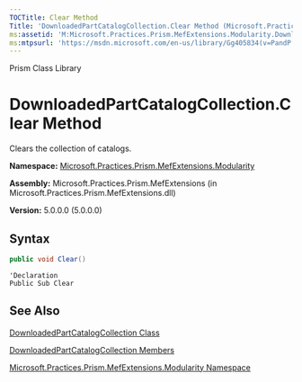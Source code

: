 ```yaml
---
TOCTitle: Clear Method
Title: 'DownloadedPartCatalogCollection.Clear Method (Microsoft.Practices.Prism.MefExtensions.Modularity)'
ms:assetid: 'M:Microsoft.Practices.Prism.MefExtensions.Modularity.DownloadedPartCatalogCollection.Clear'
ms:mtpsurl: 'https://msdn.microsoft.com/en-us/library/Gg405834(v=PandP.50)'
---
```


Prism Class Library

# DownloadedPartCatalogCollection.Clear Method

Clears the collection of catalogs.

**Namespace:** [Microsoft.Practices.Prism.MefExtensions.Modularity](https://msdn.microsoft.com/en-us/library/microsoft.practices.prism.mefextensions.modularity(v=pandp.50))

**Assembly:** Microsoft.Practices.Prism.MefExtensions (in Microsoft.Practices.Prism.MefExtensions.dll)

**Version:** 5.0.0.0 (5.0.0.0)

## Syntax

```C#
public void Clear()
```
```VB
'Declaration
Public Sub Clear
```

## See Also


[DownloadedPartCatalogCollection Class](https://msdn.microsoft.com/en-us/library/microsoft.practices.prism.mefextensions.modularity.downloadedpartcatalogcollection(v=pandp.50))

[DownloadedPartCatalogCollection Members](https://msdn.microsoft.com/en-us/library/microsoft.practices.prism.mefextensions.modularity.downloadedpartcatalogcollection_members(v=pandp.50))

[Microsoft.Practices.Prism.MefExtensions.Modularity Namespace](https://msdn.microsoft.com/en-us/library/microsoft.practices.prism.mefextensions.modularity(v=pandp.50))
